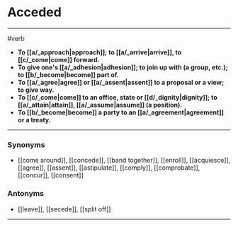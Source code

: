 # Acceded
---
#verb
- **To [[a/_approach|approach]]; to [[a/_arrive|arrive]], to [[c/_come|come]] forward.**
- **To give one's [[a/_adhesion|adhesion]]; to join up with (a group, etc.); to [[b/_become|become]] part of.**
- **To [[a/_agree|agree]] or [[a/_assent|assent]] to a proposal or a view; to give way.**
- **To [[c/_come|come]] to an office, state or [[d/_dignity|dignity]]; to [[a/_attain|attain]], [[a/_assume|assume]] (a position).**
- **To [[b/_become|become]] a party to an [[a/_agreement|agreement]] or a treaty.**
---
### Synonyms
- [[come around]], [[concede]], [[band together]], [[enroll]], [[acquiesce]], [[agree]], [[assent]], [[astipulate]], [[comply]], [[comprobate]], [[concur]], [[consent]]
### Antonyms
- [[leave]], [[secede]], [[split off]]
---
